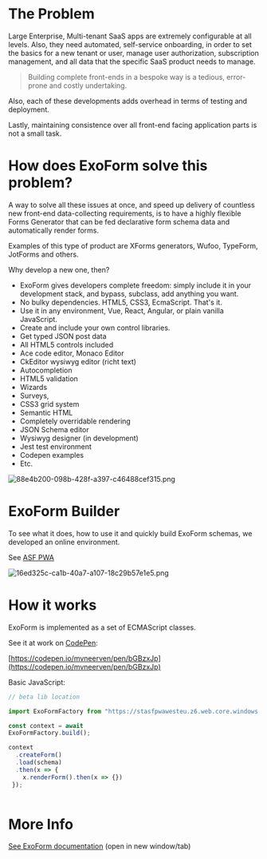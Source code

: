 # The Problem

Large Enterprise, Multi-tenant SaaS apps are extremely configurable at all levels. Also, they need automated, self-service onboarding, in order to set the basics for a new tenant or user, manage user authorization, subscription management, and all data that the specific SaaS product needs to manage.

> Building complete front-ends in a bespoke way is a tedious, error-prone and costly undertaking.

Also, each of these developments adds overhead in terms of testing and deployment.

Lastly, maintaining consistence over all front-end facing application parts is not a small task.

# How does ExoForm solve this problem?

A way to solve all these issues at once, and speed up delivery of countless new front-end data-collecting requirements, is to have a highly flexible Forms Generator that can be fed declarative form schema data and automatically render forms.

Examples of this type of product are XForms generators, Wufoo, TypeForm, JotForms and others. 

Why develop a new one, then? 

* ExoForm gives developers complete freedom: simply include it in your development stack, and bypass, subclass, add anything you want. 
* No bulky dependencies. HTML5, CSS3, EcmaScript. That's it.
* Use it in any environment, Vue, React, Angular, or plain vanilla JavaScript. 
* Create and include your own control libraries. 
* Get typed JSON post data 
* All HTML5 controls included
* Ace code editor, Monaco Editor 
* CkEditor wysiwyg editor (richt text) 
* Autocompletion
* HTML5 validation 
* Wizards 
* Surveys, 
* CSS3 grid system 
* Semantic HTML 
* Completely overridable rendering 
* JSON Schema editor 
* Wysiwyg designer (in development) 
* Jest test environment 
* Codepen examples 
* Etc. 

![88e4b200-098b-428f-a397-c46488cef315.png](https://files.nuclino.com/files/a72207fa-92f5-425d-b5af-754d3ee5ebd6/88e4b200-098b-428f-a397-c46488cef315.png)

# ExoForm Builder

To see what it does, how to use it and quickly build ExoForm schemas, we developed an online environment. 

See [ASF PWA](https://stasfpwawesteu.z6.web.core.windows.net/#/explore)

![16ed325c-ca1b-40a7-a107-18c29b57e1e5.png](https://files.nuclino.com/files/ceab1de5-6d36-4fb5-bd3d-c0e8c3c95643/16ed325c-ca1b-40a7-a107-18c29b57e1e5.png)

# How it works

ExoForm is implemented as a set of ECMAScript classes.

See it at work on [CodePen](https://codepen.io/mvneerven/pen/bGBzxJp):



[https://codepen.io/mvneerven/pen/bGBzxJp](https://codepen.io/mvneerven/pen/bGBzxJp)

Basic JavaScript:

```javascript
// beta lib location 

import ExoFormFactory from "https://stasfpwawesteu.z6.web.core.windows.net/src/exo/ExoFormFactory.js";

const context = await
ExoFormFactory.build();

context
  .createForm()
  .load(schema)
  .then(x => {
    x.renderForm().then(x => {}) 
 });
     
```

# More Info

[See ExoForm documentation](https://app.nuclino.com/Twelve-eu/ExoForm) (open in new window/tab)

